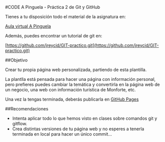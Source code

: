 
#CODE A Pinguela - Práctica 2 de Git y GitHub

Tienes a tu disposición todo el material de la asignatura en:

[Aula virtual A Pinguela](https://www.edu.xunta.gal/centros/iespinguela/aulavirtual2/)

Además, puedes encontrar un tutorial de git en: 

[https://github.com/jreycid/GIT-practico.git](https://github.com/jreycid/GIT-practico.git)

##Objetivo

 Crear tu propia página web personalizada, partiendo de esta plantilla.
 
 La plantlla está pensada para hacer una página con información personal, pero prefieres puedes cambiar la temática y convertirla en la página web de un negocio, una web con información turística de Monforte, etc.

Una vez la tengas terminada, deberás publicarla en [GitHub Pages](https://pages.github.com/)

##Recomendaciones

- Intenta aplicar todo lo que hemos visto en clases sobre comandos git y gitflow.
- Crea distintas versiones de tu página web y no esperes a tenerla terminada en local para hacer un único commit...


